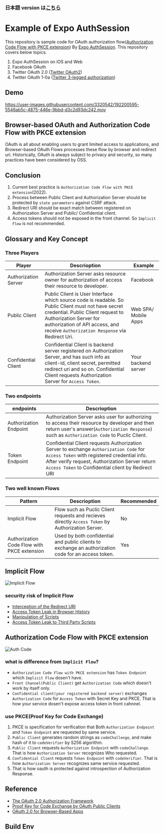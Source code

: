 ### 日本語 version は[こちら](https://github.com/Minminzei/expo-authsession-authcodeflow/blob/main/README.ja.md)

# Example of Expo AuthSession

This repository is sample code for OAuth authorization flow([Authorization Code Flow with PKCE extension](https://tinyurl.com/2qm6xyh6)) By [Expo AuthSession](https://docs.expo.dev/versions/latest/sdk/auth-session/).
This repository covers below topics.

1. Expo AuthSession on iOS and Web
1. Facebook OAuth
1. Twitter OAuth 2.0 ([Twitter OAuth2](https://developer.twitter.com/en/docs/basics/authentication/api-reference/token))
1. Twitter OAuth 1-0a ([Twitter 3-legged authorization](https://developer.twitter.com/en/docs/basics/authentication/overview/3-legged-oauth))

## Demo

https://user-images.githubusercontent.com/3320542/192200595-5546ab5c-4875-446e-9bbd-d3c2d93dc242.mov

## Browser-based OAuth and Authorization Code Flow with PKCE extension

OAuth is all about enabling users to grant limited access to applications, and Browser-based OAuth Flows processes these flow by browser and redirect uri.
Historically, OAuth is always subject to privacy and security, so many practices have been considered by OSS.

## Conclusion

1. Current best practice is `Authorization Code Flow with PKCE extension`(2022).
2. Process between Public Client and Authorization Server should be protected by `state parameters` against CSRF attack.
3. Redirect URI should be exact match between registered on Authorization Server and Public/ Confidential client.
4. Access tokens should not be exposed in the front channel. So `Implicit Flow` is not recommended.

## Glossary and Key Concept

### Three Players

| Player               | Descrioption                                                                                                                                                                                                                                           | Example              |
| -------------------- | ------------------------------------------------------------------------------------------------------------------------------------------------------------------------------------------------------------------------------------------------------ | -------------------- |
| Authorization Server | Authorization Server asks resource owner for authorization of access their resource to developer.                                                                                                                                                      | Facebook             |
| Public Client        | Public Client is User Interface which source code is readable. So Public Client must not have secret credential. Public Client request to Authorization Server for authorization of API access, and receive `Authorization Response` via Redirect Uri. | Web SPA/ Mobile Apps |
| Confidential Client  | Confidential Client is backend server registered on Authorization Server, and has such info as client-id, client secret, permitted redirect uri and so on. Confidential Client requests Authorization Server for `Access Token`.                       | Your backend server  |

### Two endpoints

| endpoints              | Descrioption                                                                                                                                                                                                                                   |
| ---------------------- | ---------------------------------------------------------------------------------------------------------------------------------------------------------------------------------------------------------------------------------------------- |
| Authorization Endpoint | Authorization Server asks user for authorizing to access their resource by developer and then return user's answer(`Authorization Response`) such as `Authorization Code` to Puclic Client.                                                    |
| Token Endpoint         | Confidential Client requests Authorization Server to exchange `Authorization Code` for `Access Token` with registered credential info. After verify request, Authorization Server return `Access Token` to Confidential client by Redirect URI |

### Two well known Flows

| Pattern                                     | Descrioption                                                                                        | Recommended |
| ------------------------------------------- | --------------------------------------------------------------------------------------------------- | ----------- |
| Implicit Flow                               | Flow such as Puclic Client requests and recieves directly `Access Token` by Authorization Server.   | No          |
| Authorization Code Flow with PKCE extension | Used by both confidential and public clients to exchange an authorization code for an access token. | Yes         |

## Implicit Flow

![Implicit Flow](https://user-images.githubusercontent.com/3320542/192437986-078370a7-87ec-45cd-97c9-05ff0c6d927b.jpg)

### security risk of Implicit Flow

- [Interception of the Redirect URI](https://datatracker.ietf.org/doc/html/draft-parecki-oauth-browser-based-apps#section-9.8.1)
- [Access Token Leak in Browser History](https://datatracker.ietf.org/doc/html/draft-parecki-oauth-browser-based-apps#section-9.8.2)
- [Manipulation of Scripts](https://datatracker.ietf.org/doc/html/draft-parecki-oauth-browser-based-apps#section-9.8.3)
- [Access Token Leak to Third Party Scripts](https://datatracker.ietf.org/doc/html/draft-parecki-oauth-browser-based-apps#section-9.8.4)

## Authorization Code Flow with PKCE extension

![Auth Code](https://user-images.githubusercontent.com/3320542/192439518-0b3692bb-ef2e-4962-aace-5e37d89c15b4.jpg)

### what is difference from `Implicit Flow`?

- `Authorization Code Flow with PKCE extension` has `Token Endpoint` which `Implicit Flow` dosen't have.
- `Front Channel(Public Client)` get `Authorization Code` which doesn't work by itself only.
- `Confidential client(your registered backend server)` exchanges `Authorization Code` for `Access Token` with Secret Key and PKCE. That is how your service dosen't expose access token in front cahnnel.

### use PKCE(Proof Key for Code Exchange)

1. PKCE is specification for verification that Both `Authorization Endpoint` and `Token Endpoint` are requested by same service.
2. `Public Client` generates random strings as `codeChallenge`, and make hash of it to `codeVerifier` by S256 algorithm.
3. `Public Client` requests `Authorization Endpoint` with `codeChallenge`. That is how `Authorization Server` recognizes Who requested.
4. `Confidential Client` requests `Token Endpoint` with `codeVerifier`. That is how `Authorization Server` recognizes same service requested.
5. That is how oauth is protected against introspection of Authorization Response.

## Reference

- [The OAuth 2.0 Authorization Framework](https://www.rfc-editor.org/rfc/rfc6749)
- [Proof Key for Code Exchange by OAuth Public Clients](https://datatracker.ietf.org/doc/html/rfc7636)
- [OAuth 2.0 for Browser-Based Apps](https://datatracker.ietf.org/doc/html/draft-parecki-oauth-browser-based-apps)

## Build Env
